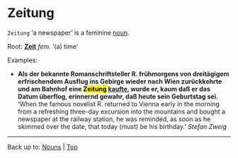 # Zeitung

`Zeitung` ‘a newspaper’ is a feminine [noun](../../index.md). 

Root: **[Zeit](Zeit.md)** *fem.* ‘(a) time’

Examples:
- **Als der bekannte Romanschriftsteller R. frühmorgens von dreitägigem erfrischendem Ausflug ins Gebirge wieder nach Wien zurückkehrte und am Bahnhof eine <mark>Zeitung</mark> [kaufte](../../../verbs/k/ka/kaufen.md), wurde er, kaum daß er das Datum überflog, erinnernd gewahr, daß heute sein Geburtstag sei.** ‘When the famous novelist R. returned to Vienna early in the morning from a refreshing three-day excursion into the mountains and bought a newspaper at the railway station, he was reminded, as soon as he skimmed over the date, that today (must) be his birthday.’ *Stefan Zweig*

----

Back up to: [Nouns](../../index.md) | [Top](../../../index.md)
